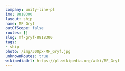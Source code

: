 ```yaml
---
company: unity-line-pl
imo: 8818300
layout: ship
name: MF Gryf
outOfScope: false
routes: []
slug: mf-gryf-8818300
tags:
- ship
photo: /img/300px-MF_Gryf.jpg
unknownRoutes: true
wikipediaUrl: https://pl.wikipedia.org/wiki/MF_Gryf
---
```

